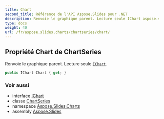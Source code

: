 ```yaml
---
title: Chart
second_title: Référence de l'API Aspose.Slides pour .NET
description: Renvoie le graphique parent. Lecture seule IChart aspose.slides.charts/ichart.
type: docs
weight: 40
url: /fr/aspose.slides.charts/chartseries/chart/
---
```


## Propriété Chart de ChartSeries

Renvoie le graphique parent. Lecture seule [`IChart`](../../ichart).

```csharp
public IChart Chart { get; }
```

### Voir aussi

* interface [IChart](../../ichart)
* classe [ChartSeries](../../chartseries)
* namespace [Aspose.Slides.Charts](../../chartseries)
* assembly [Aspose.Slides](../../../)

<!-- NE PAS ÉDITER : généré par xmldocmd pour Aspose.Slides.dll -->